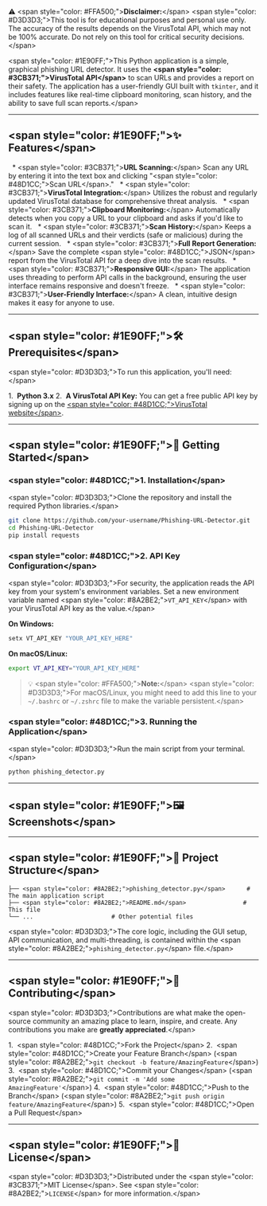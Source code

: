 ⚠️ \<span style="color: \#FFA500;"\>**Disclaimer:**\</span\> \<span style="color: \#D3D3D3;"\>This tool is for educational purposes and personal use only. The accuracy of the results depends on the VirusTotal API, which may not be 100% accurate. Do not rely on this tool for critical security decisions.\</span\>

\<span style="color: \#1E90FF;"\>This Python application is a simple, graphical phishing URL detector. It uses the **\<span style="color: \#3CB371;"\>VirusTotal API\</span\>** to scan URLs and provides a report on their safety. The application has a user-friendly GUI built with `tkinter`, and it includes features like real-time clipboard monitoring, scan history, and the ability to save full scan reports.\</span\>

-----

## \<span style="color: \#1E90FF;"\>✨ Features\</span\>

  \* \<span style="color: \#3CB371;"\>**URL Scanning:**\</span\> Scan any URL by entering it into the text box and clicking "\<span style="color: \#48D1CC;"\>Scan URL\</span\>."
  \* \<span style="color: \#3CB371;"\>**VirusTotal Integration:**\</span\> Utilizes the robust and regularly updated VirusTotal database for comprehensive threat analysis.
  \* \<span style="color: \#3CB371;"\>**Clipboard Monitoring:**\</span\> Automatically detects when you copy a URL to your clipboard and asks if you'd like to scan it.
  \* \<span style="color: \#3CB371;"\>**Scan History:**\</span\> Keeps a log of all scanned URLs and their verdicts (safe or malicious) during the current session.
  \* \<span style="color: \#3CB371;"\>**Full Report Generation:**\</span\> Save the complete \<span style="color: \#48D1CC;"\>JSON\</span\> report from the VirusTotal API for a deep dive into the scan results.
  \* \<span style="color: \#3CB371;"\>**Responsive GUI:**\</span\> The application uses threading to perform API calls in the background, ensuring the user interface remains responsive and doesn't freeze.
  \* \<span style="color: \#3CB371;"\>**User-Friendly Interface:**\</span\> A clean, intuitive design makes it easy for anyone to use.

-----

## \<span style="color: \#1E90FF;"\>🛠️ Prerequisites\</span\>

\<span style="color: \#D3D3D3;"\>To run this application, you'll need:\</span\>

1.  **Python 3.x**
2.  **A VirusTotal API Key:** You can get a free public API key by signing up on the [\<span style="color: \#48D1CC;"\>VirusTotal website\</span\>](https://www.virustotal.com/gui/my-apikey).

-----

## \<span style="color: \#1E90FF;"\>🚀 Getting Started\</span\>

### \<span style="color: \#48D1CC;"\>1. Installation\</span\>

\<span style="color: \#D3D3D3;"\>Clone the repository and install the required Python libraries.\</span\>

```bash
git clone https://github.com/your-username/Phishing-URL-Detector.git
cd Phishing-URL-Detector
pip install requests
```

### \<span style="color: \#48D1CC;"\>2. API Key Configuration\</span\>

\<span style="color: \#D3D3D3;"\>For security, the application reads the API key from your system's environment variables. Set a new environment variable named \<span style="color: \#8A2BE2;"\>`VT_API_KEY`\</span\> with your VirusTotal API key as the value.\</span\>

**On Windows:**

```bash
setx VT_API_KEY "YOUR_API_KEY_HERE"
```

**On macOS/Linux:**

```bash
export VT_API_KEY="YOUR_API_KEY_HERE"
```

> 💡 \<span style="color: \#FFA500;"\>**Note:**\</span\> \<span style="color: \#D3D3D3;"\>For macOS/Linux, you might need to add this line to your `~/.bashrc` or `~/.zshrc` file to make the variable persistent.\</span\>

### \<span style="color: \#48D1CC;"\>3. Running the Application\</span\>

\<span style="color: \#D3D3D3;"\>Run the main script from your terminal.\</span\>

```bash
python phishing_detector.py
```

-----

## \<span style="color: \#1E90FF;"\>🖼️ Screenshots\</span\>

-----

## \<span style="color: \#1E90FF;"\>📂 Project Structure\</span\>

```
├── <span style="color: #8A2BE2;">phishing_detector.py</span>      # The main application script
├── <span style="color: #8A2BE2;">README.md</span>                # This file
└── ...                      # Other potential files
```

\<span style="color: \#D3D3D3;"\>The core logic, including the GUI setup, API communication, and multi-threading, is contained within the \<span style="color: \#8A2BE2;"\>`phishing_detector.py`\</span\> file.\</span\>

-----

## \<span style="color: \#1E90FF;"\>🤝 Contributing\</span\>

\<span style="color: \#D3D3D3;"\>Contributions are what make the open-source community an amazing place to learn, inspire, and create. Any contributions you make are **greatly appreciated**.\</span\>

1.  \<span style="color: \#48D1CC;"\>Fork the Project\</span\>
2.  \<span style="color: \#48D1CC;"\>Create your Feature Branch\</span\> (\<span style="color: \#8A2BE2;"\>`git checkout -b feature/AmazingFeature`\</span\>)
3.  \<span style="color: \#48D1CC;"\>Commit your Changes\</span\> (\<span style="color: \#8A2BE2;"\>`git commit -m 'Add some AmazingFeature'`\</span\>)
4.  \<span style="color: \#48D1CC;"\>Push to the Branch\</span\> (\<span style="color: \#8A2BE2;"\>`git push origin feature/AmazingFeature`\</span\>)
5.  \<span style="color: \#48D1CC;"\>Open a Pull Request\</span\>

-----

## \<span style="color: \#1E90FF;"\>📄 License\</span\>

\<span style="color: \#D3D3D3;"\>Distributed under the \<span style="color: \#3CB371;"\>MIT License\</span\>. See \<span style="color: \#8A2BE2;"\>`LICENSE`\</span\> for more information.\</span\>
